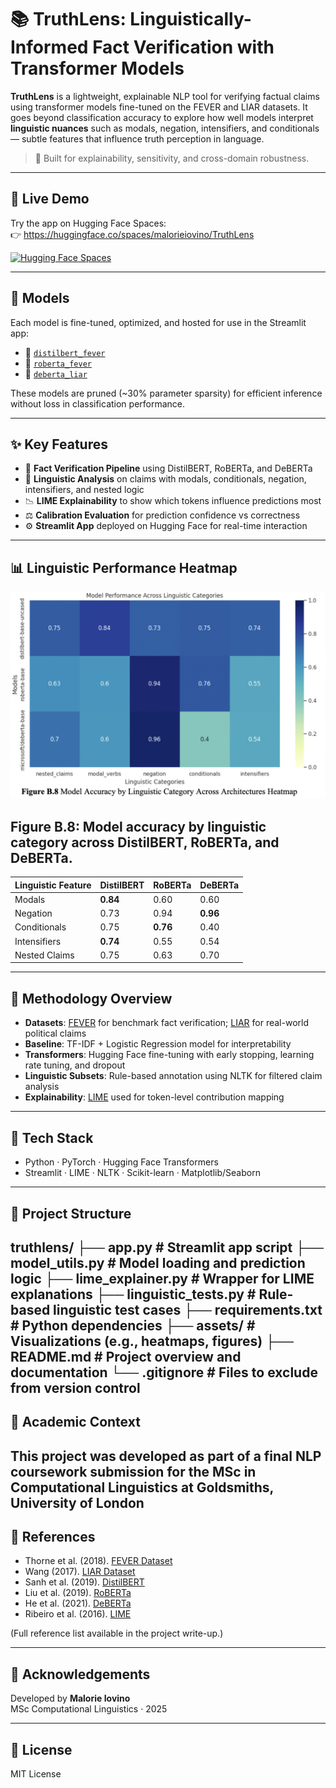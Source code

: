 # 📚 TruthLens: Linguistically-Informed Fact Verification with Transformer Models

**TruthLens** is a lightweight, explainable NLP tool for verifying factual claims using transformer models fine-tuned on the FEVER and LIAR datasets. It goes beyond classification accuracy to explore how well models interpret **linguistic nuances** such as modals, negation, intensifiers, and conditionals — subtle features that influence truth perception in language.

> 🧠 Built for explainability, sensitivity, and cross-domain robustness.

---

## 🚀 Live Demo

Try the app on Hugging Face Spaces:  
👉 https://huggingface.co/spaces/malorieiovino/TruthLens

[![Hugging Face Spaces](https://img.shields.io/badge/🤗%20Launch%20App%20on%20Hugging%20Face-yellow?logo=huggingface)](https://huggingface.co/spaces/malorieiovino/TruthLens)

---

## 🧠 Models

Each model is fine-tuned, optimized, and hosted for use in the Streamlit app:

- 🤖 [`distilbert_fever`](https://huggingface.co/malorieiovino/distilbert_fever)  
- 🤖 [`roberta_fever`](https://huggingface.co/malorieiovino/roberta_fever)  
- 🤖 [`deberta_liar`](https://huggingface.co/malorieiovino/deberta_liar)  

These models are pruned (~30% parameter sparsity) for efficient inference without loss in classification performance.

---

## ✨ Key Features

- 🔎 **Fact Verification Pipeline** using DistilBERT, RoBERTa, and DeBERTa
- 🔬 **Linguistic Analysis** on claims with modals, conditionals, negation, intensifiers, and nested logic
- 📉 **LIME Explainability** to show which tokens influence predictions most
- ⚖️ **Calibration Evaluation** for prediction confidence vs correctness
- ⚙️ **Streamlit App** deployed on Hugging Face for real-time interaction

---

## 📊 Linguistic Performance Heatmap

![Model Accuracy Heatmap](heatmap.png)

**Figure B.8**: Model accuracy by linguistic category across DistilBERT, RoBERTa, and DeBERTa.
---

| Linguistic Feature | DistilBERT | RoBERTa | DeBERTa |
|--------------------|------------|---------|---------|
| Modals             | **0.84**   | 0.60    | 0.60    |
| Negation           | 0.73       | 0.94    | **0.96**|
| Conditionals       | 0.75       | **0.76**| 0.40    |
| Intensifiers       | **0.74**   | 0.55    | 0.54    |
| Nested Claims      | 0.75       | 0.63    | 0.70    |

---

## 🧪 Methodology Overview

- **Datasets**: [FEVER](https://fever.ai/) for benchmark fact verification; [LIAR](https://www.cs.ucsb.edu/~william/data/liar_dataset.zip) for real-world political claims
- **Baseline**: TF-IDF + Logistic Regression model for interpretability
- **Transformers**: Hugging Face fine-tuning with early stopping, learning rate tuning, and dropout
- **Linguistic Subsets**: Rule-based annotation using NLTK for filtered claim analysis
- **Explainability**: [LIME](https://github.com/marcotcr/lime) used for token-level contribution mapping

---

## 🧰 Tech Stack

- Python · PyTorch · Hugging Face Transformers
- Streamlit · LIME · NLTK · Scikit-learn · Matplotlib/Seaborn

---

## 📁 Project Structure

truthlens/ ├── app.py # Streamlit app script ├── model_utils.py # Model loading and prediction logic ├── lime_explainer.py # Wrapper for LIME explanations ├── linguistic_tests.py # Rule-based linguistic test cases ├── requirements.txt # Python dependencies ├── assets/ # Visualizations (e.g., heatmaps, figures) ├── README.md # Project overview and documentation └── .gitignore # Files to exclude from version control
---

## 🧠 Academic Context

This project was developed as part of a final NLP coursework submission for the MSc in Computational Linguistics at Goldsmiths, University of London
---

## 📘 References

- Thorne et al. (2018). [FEVER Dataset](https://fever.ai/)
- Wang (2017). [LIAR Dataset](https://aclanthology.org/P17-2067/)
- Sanh et al. (2019). [DistilBERT](https://arxiv.org/abs/1910.01108)
- Liu et al. (2019). [RoBERTa](https://arxiv.org/abs/1907.11692)
- He et al. (2021). [DeBERTa](https://openreview.net/forum?id=XPZIaotutsD)
- Ribeiro et al. (2016). [LIME](https://arxiv.org/abs/1602.04938)

(Full reference list available in the project write-up.)

---

## 🙌 Acknowledgements

Developed by **Malorie Iovino**  
MSc Computational Linguistics · 2025

---

## 📜 License

MIT License
